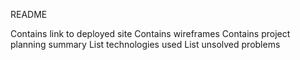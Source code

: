 README







Contains link to deployed site
Contains wireframes
Contains project planning summary
List technologies used
List unsolved problems
